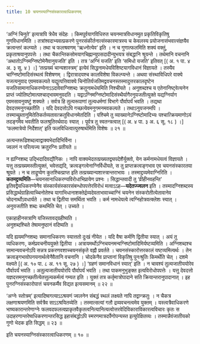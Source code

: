 ```yaml
---
title: 10 चयनस्याग्निसंस्कारत्वाधिकरणम्

---
```


‘अग्निं चिनुते’ इत्यत्रापि त्रेधैव संदेहः । किमपूर्वयागविधिरुत चयनमात्रविधानमुत प्रकृतिविकृतिषु गुणविधानमिति । तत्रांश्वदाभ्यवत्प्रकरणे पुनरसंकीर्तनात्संस्कारमात्रस्य च केवलस्य प्रयोजनासंभवात्संज्ञयैव क्रत्वन्तरं कल्प्यते । तथा च फलश्रवणम् ‘ऋध्नोत्येव’ इति । न च गुणात्फलमिति शक्यं वक्तुं, प्रकृताश्रयानुपपत्तेः । तथा चैकान्तिकसोमयागचिह्नान्युपसदादीन्युभयत्र संबद्धानि श्रूयन्ते । तथेमानि वचनानि ‘अथातोऽग्निमग्निष्टोमेनैवानुयजति’ इति । तत्र ‘अग्निं यजति’ इति ‘समिधो यजति’ इतिवत्  \[( अ. १ पा. ४ अ. ३ सू. ४ ) ।\] ‘तत्प्रख्यं चान्यशास्त्रम्’ इत्येवं सिद्धनामधेयविशिष्टयागविधानं विज्ञायते । तस्यैव चाग्निष्टोमादिसंस्थत्वं विशेषणम् । द्विरात्रादयश्च कालविशेषा विकल्प्यन्ते । अथवा संस्थाविधिपरे वाक्ये यजत्यनुवाद एवमवकल्पते यद्युत्पत्तिवाक्ये चिनोतिर्यजतिमद्ववचनस्तस्मादुत्तरकालदृष्टेन यजतिसामानाधिकरण्येनाऽऽदावेवाग्निशब्दः क्रतुनामधेयमिति निश्चीयते । अनुशब्दश्च य एतेनानिष्ट्वेत्यनेन प्राप्तं ज्योतिष्टोमात्पश्चाद्भावमनुवदति । यद्वाऽग्निमग्निष्टोमादिसंस्थैर्यागैरनुयजतीत्युक्ते यद्यग्निर्याग एवमसावनुयष्टुं शक्यते । सर्वत्र हि तुल्यरूपाणां तुल्यधर्मणां विभागे पौर्वापर्यं भवति । तद्यथा देवदत्तमनुगच्छतीति । यदि देवदत्तोऽपि गच्छत्येवमनुगमनमवकल्पते । तथाऽनुयजनमपि । तस्माच्छ्रुतानुमितेतिकर्तव्यतावत्क्रतुविधानमेतदिति । पश्चिमे तु व्याख्यानेऽग्निष्टोमादिभ्यः पश्चात्क्रियमाणोऽयं तदङ्गमेव भवतीति फलश्रुतिरर्थवादः स्यात् । पूर्वत्र तु स्वतन्त्रत्वात्  \[( अ. ४ पा. ३ अ. ६ सू. १८ ) ।\] ‘फलमात्रेयो निर्देशात्’ इति फलविधित्वात्पुरुषार्थमिति विशेषः ॥ २१ ॥

अत्यन्तरूढिशब्दत्वाद्वाक्यभेदादिभिर्विना ।  
ज्वलनं न परित्यज्य क्रतुरग्निः प्रतीयते ॥  


न ह्यग्निशब्द उद्भिदादिवद्यौगिकः । नापि वाक्यभेदतत्प्रख्यतद्व्यपदेशैर्युक्तो, येन कर्मनामधेयत्वं विज्ञायते । यत्तु तत्प्रख्यमस्तीत्युक्तं, भवेत्तद्यदि, क्रत्वङ्गत्वेनाग्निर्विधीयते, स तु प्राप्तक्रत्वङ्गभाव एव चयनसंस्कारतया श्रूयते । न च ताद्रूप्येण कुतश्चित्प्राप्त इति तत्प्रख्यान्यशास्त्रान्तराभावः । तस्माद्द्रव्यमेवाग्निरिति । **कतमद्द्रव्यमिति**—चयनसानाधिकरण्यविरोधाभिप्रायेण प्रश्नः । सिद्धान्तवादी तु ‘व्रीहीनवहन्ति’ इतिवद्वैयधिकरण्येनैव संस्कार्यसंस्कारसंबन्धोपपत्तेरविरोधं मत्वाऽऽह—**यदेतज्ज्वलन** इति । तस्मादग्निशब्दस्य प्रसिद्धार्थग्राहित्वाच्चिनोतेश्च यागाभिधानाशक्तेर्द्रव्यदेवताभावाच्चाग्निं चयनेन संस्करोतीत्येतावानेव चोदनार्थोऽवधार्यते । तथा च द्वितीया समर्थिता भवति । कर्म नामधेयत्वे त्वग्निहोत्रवत्क्लेशः स्यात् । अनुयजतीति शब्दः कथमिति चेत् । उच्यते ।

एकाहाहीनसत्राणि यजिस्तावद्ग्रहीष्यति ।  
अनुशब्दश्चिते तेषामनुष्ठानं वदिष्यति ॥  


यदि ह्ययमग्निशब्दः समानाधिकरणः स्यात्ततो दुःखं नीयेत । यदि वैषा कर्मणि द्वितीया स्यात् । अयं तु व्यधिकरणः, कर्मप्रवचनीययुक्ते द्वितीया । अत्रायमर्थोऽग्निचयनमन्वग्निष्टोमादिमिर्यष्टव्यमिति । अग्निशब्दश्च सामान्यवचनोऽपि सन्नत्र प्रकरणवशाच्चयनसंकृते वह्नौ प्रवर्तते । चयनसंस्कारोत्तरकालं यष्टव्यमित्यर्थः । तेन क्रत्वङ्गभावोपनयनार्थत्वेनैवैतानि वचनानि । चोदकेनैव प्राप्तानां विकृतिषु पुनःश्रुतिः किमर्थेति चेत् । दशमे वक्ष्यते  \[( अ. १० पा. ८ अ. ११ सू. २७ ) ।\] ‘ग्रहणं समानविधानं स्यात्’ इति । न चावश्यं तुल्यजातीययोरेव पौर्वापर्यं भवति । अतुल्यजातीययोरपि पौर्वापर्यं भवति । तथा पाकमनुभुङ्क्त इत्यविरोधोपपत्तेः । यत्तु देवदत्तो यज्ञदत्तमनुगच्छतीत्येतत्तुल्यकर्मत्वं गम्यत इति । युक्तं तत्र कर्तृमात्रोपादाने सति क्रियान्तरानुपादानात् । इह पुनरग्निसंस्कारोपात्तं चयनकर्मैव विद्यत इत्यसमानम् ॥ २२ ॥

‘अग्नेः स्तोत्रम्’ इत्यादिष्वगत्याऽऽश्रयणं ज्वलनेन संबद्धं स्थलं लक्ष्यते नापि तद्वान्क्रतुः । न चैकत्र लक्षणाश्रयणमिति सर्वत्रैव साऽऽश्रयितव्येति । तस्मात्सत्यां गतौ द्रव्यवचनत्वमेव युक्तम् । यस्त्वत्रैवाधिकरणे भाष्यकारान्तरेणाग्नेः फलवदफलत्वप्राकृतवैकृतत्वनित्यानित्यत्वोत्तरवेदिविकाराविकारत्वविचारः कृतः स उदाहरणान्तरेष्वधिकरणान्तरसिद्ध इहासंबद्धोऽपि स्मरणमात्रदर्पेणोपन्यस्त इत्युपेक्षितव्यः । तस्मान्नैवंजातीयको गुणो भेदक इति सिद्धम् ॥ २३ ॥

इति चयनस्याग्निसंस्कारत्वाधिकरणम् ॥ १० ॥
